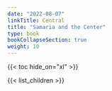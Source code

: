 ```yaml
---
date: "2022-08-07"
linkTitle: Central
title: "Samaria and the Center"
type: book
bookCollapseSection: true
weight: 10
---
```



{{< toc hide_on="xl" >}}


{{< list_children >}}



